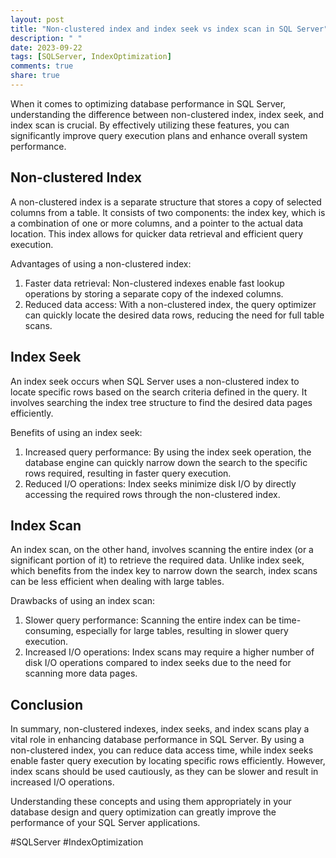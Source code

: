 ```yaml
---
layout: post
title: "Non-clustered index and index seek vs index scan in SQL Server"
description: " "
date: 2023-09-22
tags: [SQLServer, IndexOptimization]
comments: true
share: true
---
```


When it comes to optimizing database performance in SQL Server, understanding the difference between non-clustered index, index seek, and index scan is crucial. By effectively utilizing these features, you can significantly improve query execution plans and enhance overall system performance.

## Non-clustered Index

A non-clustered index is a separate structure that stores a copy of selected columns from a table. It consists of two components: the index key, which is a combination of one or more columns, and a pointer to the actual data location. This index allows for quicker data retrieval and efficient query execution.

Advantages of using a non-clustered index:

1. Faster data retrieval: Non-clustered indexes enable fast lookup operations by storing a separate copy of the indexed columns.
2. Reduced data access: With a non-clustered index, the query optimizer can quickly locate the desired data rows, reducing the need for full table scans.

## Index Seek

An index seek occurs when SQL Server uses a non-clustered index to locate specific rows based on the search criteria defined in the query. It involves searching the index tree structure to find the desired data pages efficiently.

Benefits of using an index seek:

1. Increased query performance: By using the index seek operation, the database engine can quickly narrow down the search to the specific rows required, resulting in faster query execution.
2. Reduced I/O operations: Index seeks minimize disk I/O by directly accessing the required rows through the non-clustered index.

## Index Scan

An index scan, on the other hand, involves scanning the entire index (or a significant portion of it) to retrieve the required data. Unlike index seek, which benefits from the index key to narrow down the search, index scans can be less efficient when dealing with large tables.

Drawbacks of using an index scan:

1. Slower query performance: Scanning the entire index can be time-consuming, especially for large tables, resulting in slower query execution.
2. Increased I/O operations: Index scans may require a higher number of disk I/O operations compared to index seeks due to the need for scanning more data pages.

## Conclusion

In summary, non-clustered indexes, index seeks, and index scans play a vital role in enhancing database performance in SQL Server. By using a non-clustered index, you can reduce data access time, while index seeks enable faster query execution by locating specific rows efficiently. However, index scans should be used cautiously, as they can be slower and result in increased I/O operations.

Understanding these concepts and using them appropriately in your database design and query optimization can greatly improve the performance of your SQL Server applications.

#SQLServer #IndexOptimization